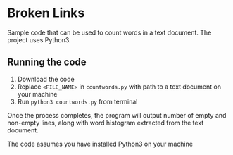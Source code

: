 # Broken Links

Sample code that can be used to count words in a text document. The project uses Python3.

## Running the code

1. Download the code
1. Replace `<FILE_NAME>` in `countwords.py` with path to a text document on your machine
1. Run `python3 countwords.py` from terminal

Once the process completes, the program will output number of empty and non-empty lines, along with word histogram extracted from the text document.

The code assumes you have installed Python3 on your machine
